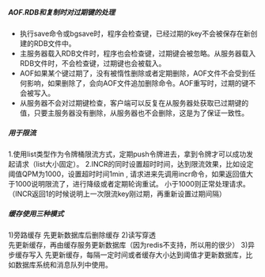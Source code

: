 ##### AOF.RDB和复制时对过期键的处理

- 执行save命令或bgsave时，程序会检查键，已经过期的key不会被保存在新创建的RDB文件中。
- 主服务器载入RDB文件时，程序也会检查键，过期键会被忽略。从服务器载入RDB文件时，不会检查键，过期键也会被载入。
- AOF如果某个键过期了，没有被惰性删除或者定期删除，AOF文件不会受到任何影响，如果删除了，会向AOF文件追加删除命令。AOF重写时，过期的键不会被写入。
- 从服务器不会对过期键检查，客户端可以反复在从服务器处获取已过期键的值，只要主服务器没有删除，从服务器也不会删除，这是为了保证一致性。

##### **用于限流**

1.使用list类型作为令牌桶限流方式，定期push令牌进去，拿到令牌才可以成功发起请求（list大小固定）。
2.INCR的同时设置超时时间，达到限流效果，比如设定阈值QPM为1000，设置超时时间1min , 请求进来先调用incr命令，如果返回值大于1000说明限流了，进行降级或者定期轮询重试。 小于1000则正常处理请求。（INCR返回1的时候说明上一次限流key刚过期，再重新设置过期间隔）

##### 缓存使用三种模式

1)旁路缓存
先更新数据库后删除缓存 
2)读写穿透	
先更新缓存，再由缓存服务更新数据库（因为redis不支持，所以用的很少）
3)异步缓存写入
先更新缓存，每隔一定时间或者缓存大小达到阈值才更新数据库，比如数据库系统和消息队列中使用。

